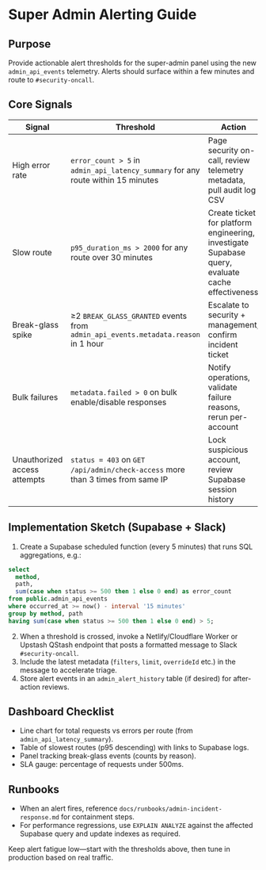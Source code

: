 # Super Admin Alerting Guide

## Purpose

Provide actionable alert thresholds for the super-admin panel using the new `admin_api_events` telemetry. Alerts should surface within a few minutes and route to `#security-oncall`.

## Core Signals

| Signal                       | Threshold                                                                         | Action                                                                                           |
| ---------------------------- | --------------------------------------------------------------------------------- | ------------------------------------------------------------------------------------------------ |
| High error rate              | `error_count > 5` in `admin_api_latency_summary` for any route within 15 minutes  | Page security on-call, review telemetry metadata, pull audit log CSV                             |
| Slow route                   | `p95_duration_ms > 2000` for any route over 30 minutes                            | Create ticket for platform engineering, investigate Supabase query, evaluate cache effectiveness |
| Break-glass spike            | ≥2 `BREAK_GLASS_GRANTED` events from `admin_api_events.metadata.reason` in 1 hour | Escalate to security + management, confirm incident ticket                                       |
| Bulk failures                | `metadata.failed > 0` on bulk enable/disable responses                            | Notify operations, validate failure reasons, rerun per-account                                   |
| Unauthorized access attempts | `status = 403` on `GET /api/admin/check-access` more than 3 times from same IP    | Lock suspicious account, review Supabase session history                                         |

## Implementation Sketch (Supabase + Slack)

1. Create a Supabase scheduled function (every 5 minutes) that runs SQL aggregations, e.g.:

```sql
select
  method,
  path,
  sum(case when status >= 500 then 1 else 0 end) as error_count
from public.admin_api_events
where occurred_at >= now() - interval '15 minutes'
group by method, path
having sum(case when status >= 500 then 1 else 0 end) > 5;
```

2. When a threshold is crossed, invoke a Netlify/Cloudflare Worker or Upstash QStash endpoint that posts a formatted message to Slack `#security-oncall`.
3. Include the latest metadata (`filters`, `limit`, `overrideId` etc.) in the message to accelerate triage.
4. Store alert events in an `admin_alert_history` table (if desired) for after-action reviews.

## Dashboard Checklist

- Line chart for total requests vs errors per route (from `admin_api_latency_summary`).
- Table of slowest routes (p95 descending) with links to Supabase logs.
- Panel tracking break-glass events (counts by reason).
- SLA gauge: percentage of requests under 500ms.

## Runbooks

- When an alert fires, reference `docs/runbooks/admin-incident-response.md` for containment steps.
- For performance regressions, use `EXPLAIN ANALYZE` against the affected Supabase query and update indexes as required.

Keep alert fatigue low—start with the thresholds above, then tune in production based on real traffic.
